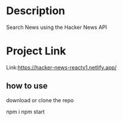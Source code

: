 # Description

Search News using the Hacker News API

# Project Link

Link:https://hacker-news-reactv1.netlify.app/

## how to use

download or clone the repo

npm i
npm start
